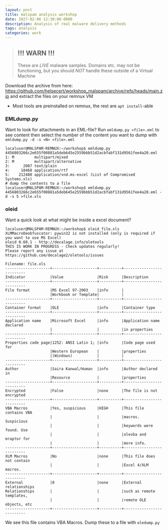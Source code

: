 ```yaml
---
layout: post
title: malspam analysis workshop
date: 2027-02-06 12:30:00-0000
description: Analysis of real malware delivery methods
tags: analysis
categories: work
---
```


> !!! WARN !!!
> ---
> These are _LIVE_ malware samples. Domains etc. may not be functioning, but you should _NOT_ handle these outside of a Virtual Machine

Download the archive from here: https://github.com/helsecert/workshop_malspam/archive/refs/heads/main.zip and extract the files on your remnux VM

- Most tools are preinstalled on remnux, the rest are `apt install`-able

### EMLdump.py

Want to look for attachments in an EML-file? Run  `emldump.py <file>.eml` to see content then select the number of the content you want to dump with `emldump.py -d -s <N> <file>.eml`

``` shell
localuser@MALSPAM-REMNUX:~/workshop$ emldump.py 4456803266c2e655f00881a5deb645e2559bbb51d2acbfabf131d9561fee4a20.eml 
1: M         multipart/mixed
2: M         multipart/alternative
3:      2087 text/plain
4:     18468 application/rtf
5:    212480 application/vnd.ms-excel (List of Compromised Systems.xls)
# dump the contents to a file
localuser@MALSPAM-REMNUX:~/workshop$ emldump.py 4456803266c2e655f00881a5deb645e2559bbb51d2acbfabf131d9561fee4a20.eml -d -s 5 >file.xls
```

### oleid

Want a quick look at what might be inside a excel document?

``` shell
localuser@MALSPAM-REMNUX:~/workshop$ oleid file.xls 
XLMMacroDeobfuscator: pywin32 is not installed (only is required if you want to use MS Excel)
oleid 0.60.1 - http://decalage.info/oletools
THIS IS WORK IN PROGRESS - Check updates regularly!
Please report any issue at https://github.com/decalage2/oletools/issues

Filename: file.xls
--------------------+--------------------+----------+--------------------------
Indicator           |Value               |Risk      |Description               
--------------------+--------------------+----------+--------------------------
File format         |MS Excel 97-2003    |info      |                          
                    |Workbook or Template|          |                          
--------------------+--------------------+----------+--------------------------
Container format    |OLE                 |info      |Container type            
--------------------+--------------------+----------+--------------------------
Application name    |Microsoft Excel     |info      |Application name declared 
                    |                    |          |in properties             
--------------------+--------------------+----------+--------------------------
Properties code page|1252: ANSI Latin 1; |info      |Code page used for        
                    |Western European    |          |properties                
                    |(Windows)           |          |                          
--------------------+--------------------+----------+--------------------------
Author              |Saira Kanwal/Human  |info      |Author declared in        
                    |Resource            |          |properties                
--------------------+--------------------+----------+--------------------------
Encrypted           |False               |none      |The file is not encrypted 
--------------------+--------------------+----------+--------------------------
VBA Macros          |Yes, suspicious     |HIGH      |This file contains VBA    
                    |                    |          |macros. Suspicious        
                    |                    |          |keywords were found. Use  
                    |                    |          |olevba and mraptor for    
                    |                    |          |more info.                
--------------------+--------------------+----------+--------------------------
XLM Macros          |No                  |none      |This file does not contain
                    |                    |          |Excel 4/XLM macros.       
--------------------+--------------------+----------+--------------------------
External            |0                   |none      |External relationships    
Relationships       |                    |          |such as remote templates, 
                    |                    |          |remote OLE objects, etc   
--------------------+--------------------+----------+--------------------------

```

We see this file contains VBA Macros. Dump these to a file with `oledump.py`


